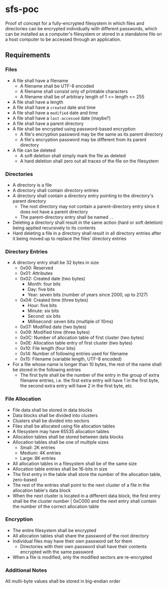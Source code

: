 # sfs-poc #

Proof of concept for a fully-encrypted filesystem in which files and directories can be encrypted individually with different passwords, which can be installed as a computer's filesystem or stored in a standalone file on a host computer to be accessed through an application.

## Requirements ##

### Files ###

- A file shall have a filename
  - A filename shall be UTF-8 encoded
  - A filename shall consist only of printable characters
  - A filename shall be of arbitrary length of 1 <= length <= 255
- A file shall have a length
- A file shall have a `created` date and time
- A file shall have a `modified` date and time
- A file shall have a `last-accessed` date (maybe?)
- A file shall have a parent directory
- A file shall be encrypted using password-based encryption
  - A file's encryption password may be the same as its parent directory
  - A file's encryption password may be different from its parent directory
- A file can be deleted
  - A soft deletion shall simply mark the file as deleted
  - A hard deletion shall zero out all traces of the file on the filesystem

### Directories ###

- A directory is a file
- A directory shall contain directory entries
- A directory shall contain a directory entry pointing to the directory's parent directory
  - The root directory may not contain a parent-directory entry since it does not have a parent directory
  - The parent-directory entry shall be named `..`
- Deleting a directory shall result in the same action (hard or soft deletion) being applied recursively to its contents
- Hard deleting a file in a directory shall result in all directory entries after it being moved up to replace the files' directory entries

### Directory Entries ###

- A directory entry shall be 32 bytes in size
  - 0x00: Reserved
  - 0x01: Attributes
  - 0x02: Created date (two bytes)
    - Month: four bits
    - Day: five bits
    - Year: seven bits (number of years since 2000, up to 2127)
  - 0x04: Created time (three bytes)
    - Hour: five bits
    - Minute: six bits
    - Second: six bits
    - Millisecond: seven bits (multiple of 10ms)
  - 0x07: Modified date (two bytes)
  - 0x09: Modified time (three bytes)
  - 0x0C: Number of allocation table of first cluster (two bytes)
  - 0x0E: Allocation table entry of first cluster (two bytes)
  - 0x10: File length (four bits)
  - 0x14: Number of following entries used for filename
  - 0x15: Filename (variable length, UTF-8 encoded)
- For a file whose name is longer than 10 bytes, the rest of the name shall be stored in the following entries
  - The first byte shall be the number of the entry in the group of extra filename entries, i.e. the first extra entry will have 1 in the first byte, the second extra entry will have 2 in the first byte, etc.

### File Allocation ###

- File data shall be stored in data blocks
- Data blocks shall be divided into clusters
- Clusters shall be divided into sectors
- Files shall be allocated using file allocation tables
- A filesystem may have 65535 allocation tables
- Allocation tables shall be stored between data blocks
- Allocation tables shall be one of multiple sizes
  - Small: 2K entries
  - Medium: 4K entries
  - Large: 8K entries
- All allocation tables in a filesystem shall be of the same size
- Allocation table entries shall be 16-bits in size
- The first entry in the table shall store the number of the allocation table, zero-based
- The rest of the entries shall point to the next cluster of a file in the allocation table's data block
- When the next cluster is located in a different data block, the first entry shall be the cluster number | 0xC000 and the next entry shall contain the number of the correct allocation table

### Encryption ###

- The entire filesystem shall be encrypted
- All allocation tables shall share the password of the root directory
- Individual files may have their own password set for them
  - Directories with their own password shall have their contents encrypted with the same password
- When a file is modified, only the modified sectors are re-encrypted

### Additional Notes ###

All multi-byte values shall be stored in big-endian order

